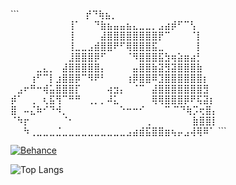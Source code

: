 ### 

\`\`\`
⠀⠀⠀⠀⠀⠀⠀⠀⠀⠀⡞⠙⢷⣦⡀⠀⠀⠀⠀⠀⠀⠀⠀⠀⠀⠀⠀⠀⠀⠀⠀⠀
⠀⠀⠀⠀⠀⠀⠀⠀⠀⢸⠁⠀⠀⠙⣷⣦⣤⣤⣦⣄⣀⣀⡀⣠⣴⡾⠋⠉⢣⠀⠀⠀
⠀⠀⠀⠀⠀⠀⠀⠀⠀⢸⠀⠀⠀⠀⣼⣿⣿⣿⣿⣿⣿⣿⣿⡟⠉⠀⠀⠀⠈⡇⠀⠀
⠀⠀⠀⠀⠀⠀⠀⠀⠀⢸⣀⣀⣠⣾⣿⣿⠟⠋⢿⣿⣿⣿⣯⣀⠀⠀⠀⠀⠀⡇⠀⠀
⠀⠀⠀⠀⠀⠀⠀⠀⠀⣸⣿⣿⣿⡿⠋⠀⠀⠀⠈⠻⣿⣿⣿⣯⣳⢶⣵⣶⣴⡃⠀⠀
⠀⠀⠀⠀⣀⣄⡀⠀⣼⣿⣿⣿⣿⣿⡄⠀⠀⠀⠀⣤⣿⣿⣷⣽⣻⣽⣿⣿⣿⣷⠀⠀
⠀⠀⠀⢰⠋⠉⡇⣰⣿⣿⡿⠉⠻⠟⠃⠀⠀⠀⢰⡿⣿⣿⠿⣹⣿⣿⣿⣿⣿⣿⡆⠀
⠀⣠⠖⠛⠒⢾⣥⣿⣿⣿⡏⠀⠀⠀⠀⢴⣲⡄⠀⠈⠉⠀⣼⣿⣿⣿⣿⣿⣿⣿⣻⠀
⡾⠁⠀⢀⠀⢆⣯⢻⠉⠛⠛⠀⢀⡀⡀⠼⣅⠀⠀⠀⠀⠀⢿⢿⣿⣿⣿⡿⠟⢯⣽⡆
⣿⠀⠤⣌⠷⠊⠙⠺⡀⠀⠀⠀⠀⠀⠀⠀⠀⠑⠒⠒⠊⠀⠀⠀⠉ ⠉⠙⢷⡩⢖⣿⡄
⠈⠳⡖⠀⠀⠀⠀⠀⠈⠂⠀⠀⠀⠀⠀⠀⠀⠀⠀⠀⠀⢀⠀⠀⠀⠀   ⠀⠀⣷⣿⣿⡇
⠀⠀⠳⢀⣀⣀⣀⣈⣀⣀⣀⣀⣀⣀⣀⣀⣀⣀⣠⣴⣾⣯⣿⣿⣶⢦⡤⣠⢼⢿⠿⠁
\`\`\`

[![Behance](https://img.shields.io/badge/-Behance-blue?style=for-the-badge&logo=behance&logoColor=white)](https://www.behance.net/paulotruly)

![Top Langs](https://github-readme-stats.vercel.app/api/top-langs/?username=paulotruly&theme=tokyonight)


